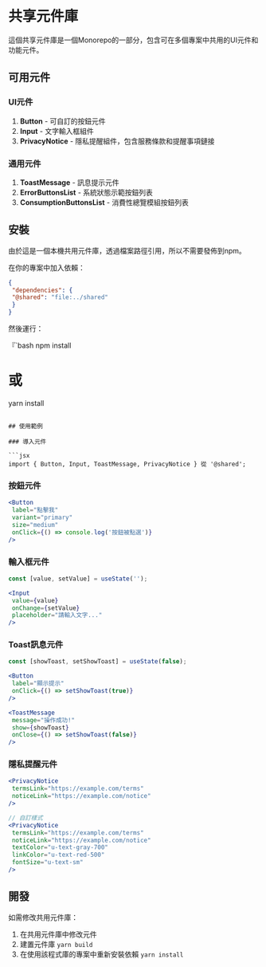 # 共享元件庫

這個共享元件庫是一個Monorepo的一部分，包含可在多個專案中共用的UI元件和功能元件。

## 可用元件

### UI元件

1. **Button** - 可自訂的按鈕元件
2. **Input** - 文字輸入框組件
3. **PrivacyNotice** - 隱私提醒組件，包含服務條款和提醒事項鏈接

### 通用元件

1. **ToastMessage** - 訊息提示元件
2. **ErrorButtonsList** - 系統狀態示範按鈕列表
3. **ConsumptionButtonsList** - 消費性總覽模組按鈕列表

## 安裝

由於這是一個本機共用元件庫，透過檔案路徑引用，所以不需要發佈到npm。

在你的專案中加入依賴：

```json
{
 "dependencies": {
 "@shared": "file:../shared"
 }
}
```

然後運行：

『`bash
npm install
# 或
yarn install
```

## 使用範例

### 導入元件

```jsx
import { Button, Input, ToastMessage, PrivacyNotice } 從 '@shared';
```

### 按鈕元件

```jsx
<Button
 label="點擊我"
 variant="primary"
 size="medium"
 onClick={() => console.log('按鈕被點選')}
/>
```

### 輸入框元件

```jsx
const [value, setValue] = useState('');

<Input
 value={value}
 onChange={setValue}
 placeholder="請輸入文字..."
/>
```

### Toast訊息元件

```jsx
const [showToast, setShowToast] = useState(false);

<Button
 label="顯示提示"
 onClick={() => setShowToast(true)}
/>

<ToastMessage
 message="操作成功!"
 show={showToast}
 onClose={() => setShowToast(false)}
/>
```

### 隱私提醒元件

```jsx
<PrivacyNotice
 termsLink="https://example.com/terms"
 noticeLink="https://example.com/notice"
/>

// 自訂樣式
<PrivacyNotice
 termsLink="https://example.com/terms"
 noticeLink="https://example.com/notice"
 textColor="u-text-gray-700"
 linkColor="u-text-red-500"
 fontSize="u-text-sm"
/>
```

## 開發

如需修改共用元件庫：

1. 在共用元件庫中修改元件
2. 建置元件庫 `yarn build`
3. 在使用該程式庫的專案中重新安裝依賴 `yarn install`